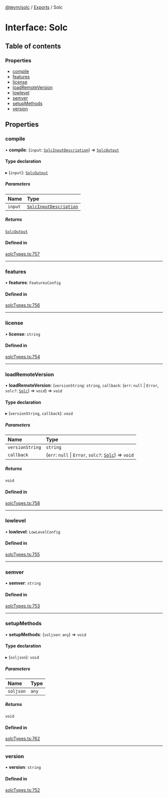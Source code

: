 [@tevm/solc](../README.md) / [Exports](../modules.md) / Solc

# Interface: Solc

## Table of contents

### Properties

- [compile](Solc.md#compile)
- [features](Solc.md#features)
- [license](Solc.md#license)
- [loadRemoteVersion](Solc.md#loadremoteversion)
- [lowlevel](Solc.md#lowlevel)
- [semver](Solc.md#semver)
- [setupMethods](Solc.md#setupmethods)
- [version](Solc.md#version)

## Properties

### compile

• **compile**: (`input`: [`SolcInputDescription`](../modules.md#solcinputdescription)) => [`SolcOutput`](../modules.md#solcoutput)

#### Type declaration

▸ (`input`): [`SolcOutput`](../modules.md#solcoutput)

##### Parameters

| Name | Type |
| :------ | :------ |
| `input` | [`SolcInputDescription`](../modules.md#solcinputdescription) |

##### Returns

[`SolcOutput`](../modules.md#solcoutput)

#### Defined in

[solcTypes.ts:757](https://github.com/evmts/tevm-monorepo/blob/main/bundler-packages/solc/src/solcTypes.ts#L757)

___

### features

• **features**: `FeaturesConfig`

#### Defined in

[solcTypes.ts:756](https://github.com/evmts/tevm-monorepo/blob/main/bundler-packages/solc/src/solcTypes.ts#L756)

___

### license

• **license**: `string`

#### Defined in

[solcTypes.ts:754](https://github.com/evmts/tevm-monorepo/blob/main/bundler-packages/solc/src/solcTypes.ts#L754)

___

### loadRemoteVersion

• **loadRemoteVersion**: (`versionString`: `string`, `callback`: (`err`: ``null`` \| `Error`, `solc?`: [`Solc`](Solc.md)) => `void`) => `void`

#### Type declaration

▸ (`versionString`, `callback`): `void`

##### Parameters

| Name | Type |
| :------ | :------ |
| `versionString` | `string` |
| `callback` | (`err`: ``null`` \| `Error`, `solc?`: [`Solc`](Solc.md)) => `void` |

##### Returns

`void`

#### Defined in

[solcTypes.ts:758](https://github.com/evmts/tevm-monorepo/blob/main/bundler-packages/solc/src/solcTypes.ts#L758)

___

### lowlevel

• **lowlevel**: `LowLevelConfig`

#### Defined in

[solcTypes.ts:755](https://github.com/evmts/tevm-monorepo/blob/main/bundler-packages/solc/src/solcTypes.ts#L755)

___

### semver

• **semver**: `string`

#### Defined in

[solcTypes.ts:753](https://github.com/evmts/tevm-monorepo/blob/main/bundler-packages/solc/src/solcTypes.ts#L753)

___

### setupMethods

• **setupMethods**: (`soljson`: `any`) => `void`

#### Type declaration

▸ (`soljson`): `void`

##### Parameters

| Name | Type |
| :------ | :------ |
| `soljson` | `any` |

##### Returns

`void`

#### Defined in

[solcTypes.ts:762](https://github.com/evmts/tevm-monorepo/blob/main/bundler-packages/solc/src/solcTypes.ts#L762)

___

### version

• **version**: `string`

#### Defined in

[solcTypes.ts:752](https://github.com/evmts/tevm-monorepo/blob/main/bundler-packages/solc/src/solcTypes.ts#L752)
